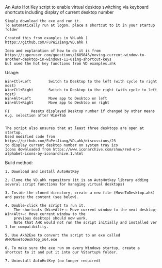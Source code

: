  An Auto Hot Key script to enable virtual desktop switching via keyboard shortcuts including display of current desktop number
 
    Simply download the exe and run it.
    To automatically run at logon, place a shortcut to it in your startup folder
 
    Created this from examples in VH.ahk ( https://github.com/FuPeiJiang/VD.ahk )
 
    Idea and explanation of how to do it is from
	https://superuser.com/questions/1685845/moving-current-window-to-another-desktop-in-windows-11-using-shortcut-keys
	but used the hot key functions from VD examples.ahk
     
 
 Usage:
 
    Win+Ctl+Left		Switch to Desktop to the left (with cycle to right most)
    Win+Ctl+Right		Switch to Desktop to the right (with cycle to left most)
    Win+Alt+Left		Move app to Desktop on left
    Win+Alt+Right		Move app to Desktop on right
    
    F1			Resets displayed Desktop number if changed by other means e.g. selection after Win+Tab
    

    The script also ensures that at least three desktops are open at startup.
    Used modified code from https://github.com/FuPeiJiang/VD.ahk/discussions/23 
    to display current desktop number on system tray ico
    Icons downloaded from https://www.iconarchive.com/show/red-orb-alphabet-icons-by-iconarchive.1.html

 
 Build method:
 
	1. Download and install AutoHotKey
	
	2. Clone the VD.ahk repository (it is an AutoHotkey library adding several script functions for managing virtual desktops)
	
	3. Inside the cloned directory, create a new file (MoveToDesktop.ahk) and paste the content (see below).
	
	4. Double-click the script to run it. 
		The shortcuts (Win+Alt+→: Move current window to the next desktop; Win+Alt+←: Move current window to the 
		previous desktop) should now work. 
		Note that AHK would not run the script initially and installed ver 1 for compatibility.
	
	5. Use Akh2Exe to convert the script to an exe called AHKMoveToDeskTop_x64.exe
	
	6. To make sure the exe run on every Windows startup, create a shortcut to it and put it into our %Startup% folder. 
	
	7. Uninstall AutoHotKey (no longer required)
	




